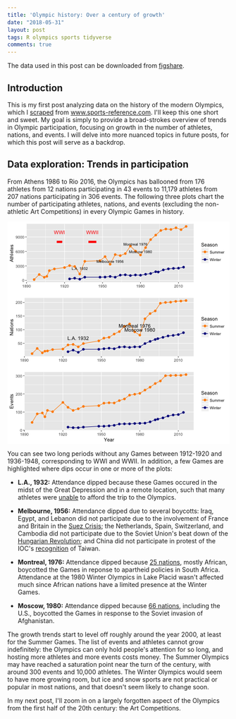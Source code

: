 ```yaml
---
title: 'Olympic history: Over a century of growth'
date: "2018-05-31"
layout: post
tags: R olympics sports tidyverse
comments: true
---
```




The data used in this post can be downloaded from [figshare](https://figshare.com/articles/Olympic_history_longitudinal_data_scraped_from_www_sports-reference_com/6121274). 

## Introduction

This is my first post analyzing data on the history of the modern Olympics, which I [scraped](https://rgriff23.github.io/2018/05/27/olympic-history-1-web-scraping.html) from www.sports-reference.com. I'll keep this one short and sweet. My goal is simply to provide a broad-strokes overview of trends in Olympic participation, focusing on growth in the number of athletes, nations, and events. I will delve into more nuanced topics in future posts, for which this post will serve as a backdrop. 

## Data exploration: Trends in participation



From Athens 1986 to Rio 2016, the Olympics has ballooned from 176 athletes from 12 nations participating in 43 events to 11,179 athletes from 207 nations participating in 306 events. The following three plots chart the number of participating athletes, nations, and events (excluding the non-athletic Art Competitions) in every Olympic Games in history.

<img src="/assets/Rfigs/post_2018-05_olympics-growth-1.png" title="plot of chunk post_2018-05_olympics-growth" alt="plot of chunk post_2018-05_olympics-growth" style="display: block; margin: auto;" />

You can see two long periods without any Games between 1912-1920 and 1936-1948, corresponding to WWI and WWII. In addition, a few Games are highlighted where dips occur in one or more of the plots:

- **L.A., 1932:** Attendance dipped because these Games occured in the midst of the Great Depression and in a remote location, such that many athletes were [unable](https://history.fei.org/node/26) to afford the trip to the Olympics. 

- **Melbourne, 1956:** Attendance dipped due to several boycotts: Iraq, Egypt, and Lebanon did not participate due to the involvement of France and Britain in the [Suez Crisis](https://en.wikipedia.org/wiki/Suez_Crisis); the Netherlands, Spain, Switzerland, and Cambodia did not participate due to the Soviet Union's beat down of the [Hungarian Revolution](https://en.wikipedia.org/wiki/Hungarian_Revolution_of_1956); and China did not participate in protest of the IOC's [recognition](https://en.wikipedia.org/wiki/Chinese_Taipei_at_the_Olympics) of Taiwan.   

- **Montreal, 1976:** Attendance dipped because [25 nations](https://www.nytimes.com/1976/07/18/archives/22-african-countries-boycott-opening-ceremony-of-olympic-games.html), mostly African, boycotted the Games in reponse to apartheid policies in South Africa. Attendance at the 1980 Winter Olympics in Lake Placid wasn't affected much since African nations have a limited presence at the Winter Games.

- **Moscow, 1980:** Attendance dipped because [66 nations](https://www.history.com/this-day-in-history/carter-announces-olympic-boycott), including the U.S., boycotted the Games in response to the Soviet invasion of Afghanistan. 

The growth trends start to level off roughly around the year 2000, at least for the Summer Games. The list of events and athletes cannot grow indefinitely: the Olympics can only hold people's attention for so long, and hosting more athletes and more events costs money. The Summer Olympics may have reached a saturation point near the turn of the century, with around 300 events and 10,000 athletes. The Winter Olympics would seem to have more growing room, but ice and snow sports are not practical or popular in most nations, and that doesn't seem likely to change soon.

In my next post, I'll zoom in on a largely forgotten aspect of the Olympics from the first half of the 20th century: the Art Competitions. 

